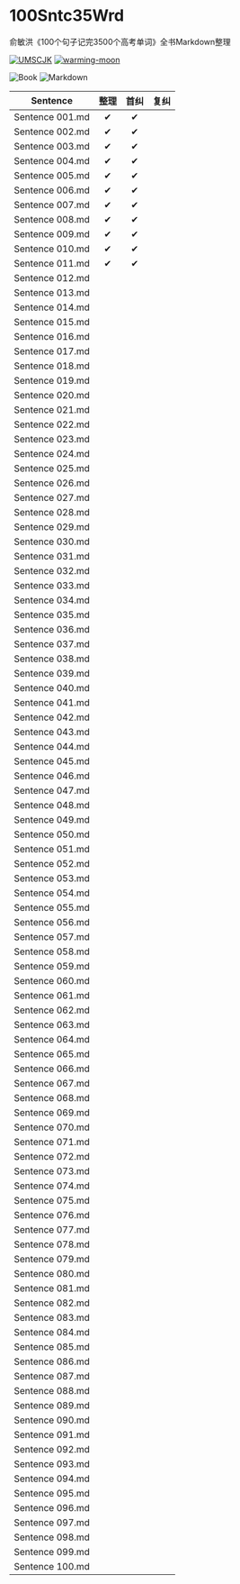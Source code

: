 # 100Sntc35Wrd

俞敏洪《100个句子记完3500个高考单词》全书Markdown整理

[![UMSCJK](https://img.shields.io/badge/整理-UMSCJK-orangered)](https://github.com/UMSCJK)
[![warming-moon](https://img.shields.io/badge/辅助-warming--moon-saddlebrown)](https://github.com/warming-moon)

![Book](https://img.shields.io/badge/俞敏洪-100个句子记完3500个高考单词-goldenrod)
![Markdown](https://img.shields.io/badge/GitHub-Markdown-darkgreen)

|    Sentence     | 整理  | 首纠  | 复纠  |
| :-------------: | :---: | :---: | :---: |
| Sentence 001.md |   ✔   |   ✔   |       |
| Sentence 002.md |   ✔   |   ✔   |       |
| Sentence 003.md |   ✔   |   ✔   |       |
| Sentence 004.md |   ✔   |   ✔   |       |
| Sentence 005.md |   ✔   |   ✔   |       |
| Sentence 006.md |   ✔   |   ✔   |       |
| Sentence 007.md |   ✔   |   ✔   |       |
| Sentence 008.md |   ✔   |   ✔   |       |
| Sentence 009.md |   ✔   |   ✔   |       |
| Sentence 010.md |   ✔   |   ✔   |       |
| Sentence 011.md |   ✔   |   ✔   |       |
| Sentence 012.md |       |       |       |
| Sentence 013.md |       |       |       |
| Sentence 014.md |       |       |       |
| Sentence 015.md |       |       |       |
| Sentence 016.md |       |       |       |
| Sentence 017.md |       |       |       |
| Sentence 018.md |       |       |       |
| Sentence 019.md |       |       |       |
| Sentence 020.md |       |       |       |
| Sentence 021.md |       |       |       |
| Sentence 022.md |       |       |       |
| Sentence 023.md |       |       |       |
| Sentence 024.md |       |       |       |
| Sentence 025.md |       |       |       |
| Sentence 026.md |       |       |       |
| Sentence 027.md |       |       |       |
| Sentence 028.md |       |       |       |
| Sentence 029.md |       |       |       |
| Sentence 030.md |       |       |       |
| Sentence 031.md |       |       |       |
| Sentence 032.md |       |       |       |
| Sentence 033.md |       |       |       |
| Sentence 034.md |       |       |       |
| Sentence 035.md |       |       |       |
| Sentence 036.md |       |       |       |
| Sentence 037.md |       |       |       |
| Sentence 038.md |       |       |       |
| Sentence 039.md |       |       |       |
| Sentence 040.md |       |       |       |
| Sentence 041.md |       |       |       |
| Sentence 042.md |       |       |       |
| Sentence 043.md |       |       |       |
| Sentence 044.md |       |       |       |
| Sentence 045.md |       |       |       |
| Sentence 046.md |       |       |       |
| Sentence 047.md |       |       |       |
| Sentence 048.md |       |       |       |
| Sentence 049.md |       |       |       |
| Sentence 050.md |       |       |       |
| Sentence 051.md |       |       |       |
| Sentence 052.md |       |       |       |
| Sentence 053.md |       |       |       |
| Sentence 054.md |       |       |       |
| Sentence 055.md |       |       |       |
| Sentence 056.md |       |       |       |
| Sentence 057.md |       |       |       |
| Sentence 058.md |       |       |       |
| Sentence 059.md |       |       |       |
| Sentence 060.md |       |       |       |
| Sentence 061.md |       |       |       |
| Sentence 062.md |       |       |       |
| Sentence 063.md |       |       |       |
| Sentence 064.md |       |       |       |
| Sentence 065.md |       |       |       |
| Sentence 066.md |       |       |       |
| Sentence 067.md |       |       |       |
| Sentence 068.md |       |       |       |
| Sentence 069.md |       |       |       |
| Sentence 070.md |       |       |       |
| Sentence 071.md |       |       |       |
| Sentence 072.md |       |       |       |
| Sentence 073.md |       |       |       |
| Sentence 074.md |       |       |       |
| Sentence 075.md |       |       |       |
| Sentence 076.md |       |       |       |
| Sentence 077.md |       |       |       |
| Sentence 078.md |       |       |       |
| Sentence 079.md |       |       |       |
| Sentence 080.md |       |       |       |
| Sentence 081.md |       |       |       |
| Sentence 082.md |       |       |       |
| Sentence 083.md |       |       |       |
| Sentence 084.md |       |       |       |
| Sentence 085.md |       |       |       |
| Sentence 086.md |       |       |       |
| Sentence 087.md |       |       |       |
| Sentence 088.md |       |       |       |
| Sentence 089.md |       |       |       |
| Sentence 090.md |       |       |       |
| Sentence 091.md |       |       |       |
| Sentence 092.md |       |       |       |
| Sentence 093.md |       |       |       |
| Sentence 094.md |       |       |       |
| Sentence 095.md |       |       |       |
| Sentence 096.md |       |       |       |
| Sentence 097.md |       |       |       |
| Sentence 098.md |       |       |       |
| Sentence 099.md |       |       |       |
| Sentence 100.md |       |       |       |
